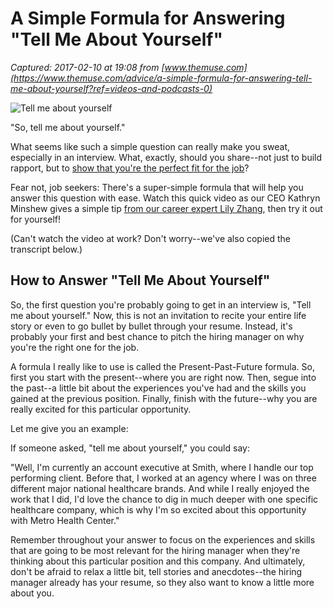 # A Simple Formula for Answering "Tell Me About Yourself"

_Captured: 2017-02-10 at 19:08 from [www.themuse.com](https://www.themuse.com/advice/a-simple-formula-for-answering-tell-me-about-yourself?ref=videos-and-podcasts-0)_

![Tell me about yourself ](https://pilbox.themuse.com?url=https%3A%2F%2Fassets.themuse.com%2Fuploaded%2Fattachments%2F13654.jpg%3Fv%3DNone&h=367)

"So, tell me about yourself."

What seems like such a simple question can really make you sweat, especially in an interview. What, exactly, should you share--not just to build rapport, but to [show that you're the perfect fit for the job](https://www.themuse.com/advice/the-1-thing-hiring-managers-are-looking-for)?

Fear not, job seekers: There's a super-simple formula that will help you answer this question with ease. Watch this quick video as our CEO Kathryn Minshew gives a simple tip [from our career expert Lily Zhang](https://www.themuse.com/advice/4-common-interview-questions-and-4-perfect-answers), then try it out for yourself!

(Can't watch the video at work? Don't worry--we've also copied the transcript below.)

## How to Answer "Tell Me About Yourself"

So, the first question you're probably going to get in an interview is, "Tell me about yourself." Now, this is not an invitation to recite your entire life story or even to go bullet by bullet through your resume. Instead, it's probably your first and best chance to pitch the hiring manager on why you're the right one for the job.

A formula I really like to use is called the Present-Past-Future formula. So, first you start with the present--where you are right now. Then, segue into the past--a little bit about the experiences you've had and the skills you gained at the previous position. Finally, finish with the future--why you are really excited for this particular opportunity.

Let me give you an example:

If someone asked, "tell me about yourself," you could say:

"Well, I'm currently an account executive at Smith, where I handle our top performing client. Before that, I worked at an agency where I was on three different major national healthcare brands. And while I really enjoyed the work that I did, I'd love the chance to dig in much deeper with one specific healthcare company, which is why I'm so excited about this opportunity with Metro Health Center."

Remember throughout your answer to focus on the experiences and skills that are going to be most relevant for the hiring manager when they're thinking about this particular position and this company. And ultimately, don't be afraid to relax a little bit, tell stories and anecdotes--the hiring manager already has your resume, so they also want to know a little more about you.
